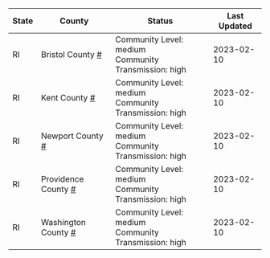 State | County | Status | Last Updated
--- | --- | --- | --- 
RI | Bristol County <a href="#bristol_county">#</a> | <a name="bristol_county"></a>Community Level: medium<br/>Community Transmission: high | 2023-02-10
RI | Kent County <a href="#kent_county">#</a> | <a name="kent_county"></a>Community Level: medium<br/>Community Transmission: high | 2023-02-10
RI | Newport County <a href="#newport_county">#</a> | <a name="newport_county"></a>Community Level: medium<br/>Community Transmission: high | 2023-02-10
RI | Providence County <a href="#providence_county">#</a> | <a name="providence_county"></a>Community Level: medium<br/>Community Transmission: high | 2023-02-10
RI | Washington County <a href="#washington_county">#</a> | <a name="washington_county"></a>Community Level: medium<br/>Community Transmission: high | 2023-02-10
